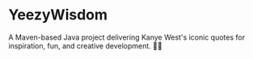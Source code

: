 # YeezyWisdom
A Maven-based Java project delivering Kanye West's iconic quotes for inspiration, fun, and creative development. 🎤✨
